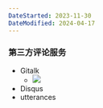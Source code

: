 ```yaml
---
DateStarted: 2023-11-30
DateModified: 2024-04-17
---
```


### 第三方评论服务

- Gitalk
  - ![](https://cdn.jsdelivr.net/gh/jenniferwonder/bimg/full-stack/Paste-image-1701342711498image.png)
- Disqus
- utterances

